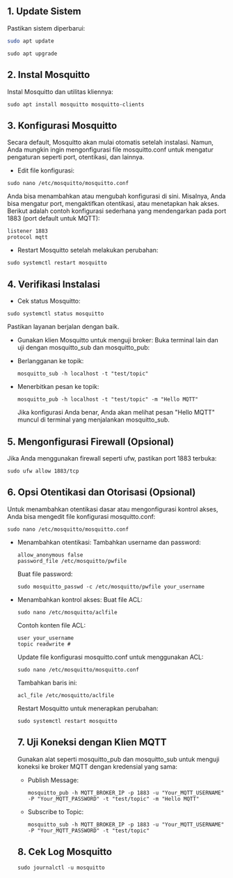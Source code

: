 ## 1. Update Sistem
Pastikan sistem diperbarui:

```bash
sudo apt update
```

```
sudo apt upgrade
```

## 2. Instal Mosquitto
Instal Mosquitto dan utilitas kliennya:

```
sudo apt install mosquitto mosquitto-clients
```

## 3. Konfigurasi Mosquitto
Secara default, Mosquitto akan mulai otomatis setelah instalasi. Namun, Anda mungkin ingin mengonfigurasi file mosquitto.conf untuk mengatur pengaturan seperti port, otentikasi, dan lainnya.

* Edit file konfigurasi:

```
sudo nano /etc/mosquitto/mosquitto.conf
```

Anda bisa menambahkan atau mengubah konfigurasi di sini. Misalnya, Anda bisa mengatur port, mengaktifkan otentikasi, atau menetapkan hak akses. Berikut adalah contoh konfigurasi sederhana yang mendengarkan pada port 1883 (port default untuk MQTT):

```
listener 1883
protocol mqtt
```

* Restart Mosquitto setelah melakukan perubahan:

```
sudo systemctl restart mosquitto
```
## 4. Verifikasi Instalasi
* Cek status Mosquitto:

```
sudo systemctl status mosquitto
```

Pastikan layanan berjalan dengan baik.

* Gunakan klien Mosquitto untuk menguji broker:
Buka terminal lain dan uji dengan mosquitto_sub dan mosquitto_pub:

- Berlangganan ke topik:
  ```
  mosquitto_sub -h localhost -t "test/topic"
  ```
  
- Menerbitkan pesan ke topik:
  ```
  mosquitto_pub -h localhost -t "test/topic" -m "Hello MQTT"
  ```
  Jika konfigurasi Anda benar, Anda akan melihat pesan "Hello MQTT" muncul di terminal yang menjalankan mosquitto_sub.

## 5. Mengonfigurasi Firewall (Opsional)
Jika Anda menggunakan firewall seperti ufw, pastikan port 1883 terbuka:
```
sudo ufw allow 1883/tcp
```

## 6. Opsi Otentikasi dan Otorisasi (Opsional)
Untuk menambahkan otentikasi dasar atau mengonfigurasi kontrol akses, Anda bisa mengedit file konfigurasi mosquitto.conf:
```
sudo nano /etc/mosquitto/mosquitto.conf
```

* Menambahkan otentikasi:
  Tambahkan username dan password:
  ```
  allow_anonymous false
  password_file /etc/mosquitto/pwfile
  ```
  Buat file password:
  ```
  sudo mosquitto_passwd -c /etc/mosquitto/pwfile your_username
  ```
  
* Menambahkan kontrol akses:
  Buat file ACL:
  ```
  sudo nano /etc/mosquitto/aclfile
  ```
  
  Contoh konten file ACL:
  ```
  user your_username
  topic readwrite #
  ```

  Update file konfigurasi mosquitto.conf untuk menggunakan ACL:
  ```
  sudo nano /etc/mosquitto/mosquitto.conf
  ```
  
  Tambahkan baris ini:
  ```
  acl_file /etc/mosquitto/aclfile
  ```
  
  Restart Mosquitto untuk menerapkan perubahan:
  ```
  sudo systemctl restart mosquitto
  ```

  ## 7. Uji Koneksi dengan Klien MQTT
  Gunakan alat seperti mosquitto_pub dan mosquitto_sub untuk menguji koneksi ke broker MQTT dengan kredensial yang sama:

  * Publish Message:
    ```
    mosquitto_pub -h MQTT_BROKER_IP -p 1883 -u "Your_MQTT_USERNAME" -P "Your_MQTT_PASSWORD" -t "test/topic" -m "Hello MQTT"
    ```
    
  * Subscribe to Topic:
    ```
    mosquitto_sub -h MQTT_BROKER_IP -p 1883 -u "Your_MQTT_USERNAME" -P "Your_MQTT_PASSWORD" -t "test/topic"
    ```

  ## 8. Cek Log Mosquitto
  ```
  sudo journalctl -u mosquitto
  ```
